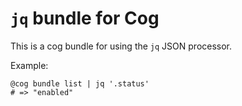 # `jq` bundle for Cog

This is a cog bundle for using the `jq` JSON processor.

Example:

```
@cog bundle list | jq '.status'
# => "enabled"
```
